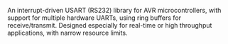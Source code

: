 An interrupt-driven USART (RS232) library for AVR microcontrollers, with support for multiple hardware UARTs, using ring buffers for receive/transmit. Designed especially for real-time or high throughput applications, with narrow resource limits.

